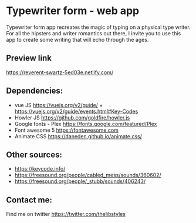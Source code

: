 # Typewriter form - web app

Typewriter form app recreates the magic of typing on a physical type writer. For all the hipsters and writer romantics out there, I invite you to use this app to create some writing that will echo through the ages.

## Preview link
https://reverent-swartz-5ed03e.netlify.com/

## Dependencies:
* vue JS https://vuejs.org/v2/guide/ + https://vuejs.org/v2/guide/events.html#Key-Codes
* Howler JS https://github.com/goldfire/howler.js
* Google fonts - Plex https://fonts.google.com/featured/Plex
* Font awesome 5 https://fontawesome.com
* Animate CSS https://daneden.github.io/animate.css/

## Other sources:
* https://keycode.info/
* https://freesound.org/people/cabled_mess/sounds/360602/
* https://freesound.org/people/_stubb/sounds/406243/

## Contact me:
Find me on twitter https://twitter.com/thelibstyles
